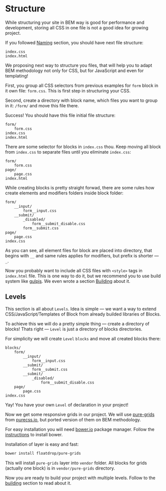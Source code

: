 # Structure

While structuring your site in BEM way is good for performance and development, storing all CSS in one file is not a good idea for growing project.

If you followed [Naming](naming.html) section, you should have next file structure:

```
index.css
index.html
```

We proposing next way to structure you files, that will help you to adapt BEM methodology not only for CSS, but for JavaScript and even for templating!

First, you group all CSS selectors from previous examples for `form` block in it own file: `form.css`. This is first step in structuring your CSS.

Second, create a directory with block name, which files you want to group in it: `/form/` and move this file there.

Success! You should have this file initial file structure:

```
form/
    form.css
index.css
index.html
```

There are some selector for blocks in `index.css` thou. Keep moving all block from `index.css` to separate files until you eliminate `index.css`:

```
form/
    form.css
page/
    page.css
index.html
```

While creating blocks is pretty straight forwad, there are some rules how create elements and modifiers folders inside block folder:

```
form/
    __input/
        form__input.css
    __submit/
        _disabled/
            form__submit_disable.css
        form__submit.css
page/
    page.css
index.css
```

As you can see, all element files for block are placed into directory, that begins with `__` and same rules applies for modifiers, but prefix is shorter — `_`.

Now you probably want to include all CSS files with `<style>` tags in `index.html` file. This is one way to do it, but we recommend you to use build system like [gulpjs][gulp]. We even wrote a section [Building](building.html) about it.

## Levels

This section is all about `Levels`. Idea is simple — we want a way to extend CSS/JavaScript/Templates of Block from already builded libraries of Blocks.

To achieve this we will do a pretty simple thing — create a directory of blocks! Thats right — `Level` is just a directory of blocks directories.

For simplicity we will create `Level` `blocks` and move all created blocks there:

```
blocks/
    form/
        __input/
            form__input.css
        __submit/
            form__submit.css
        __submit/
            _disabled/
                form__submit_disable.css
    page/
        page.css
index.css
```

Yay! You have your own `Level` of declaration in your project!

Now we get some responsive grids in our project. We will use [pure-grids][pure-grids] from [purecss.io][purecss-grids], but ported version of them on BEM methodology.

For easy installation you will need [bower.io](https://bower.io) package manager. Follow the [instructions](http://bower.io/#install-bower) to install bower.

Installation of layer is easy and fast:

```bash
bower install floatdrop/pure-grids
```

This will install `pure-grids` layer into `vendor` folder. All blocks for grids (actually one block) is in `vendor/pure-grids` directory.

Now you are ready to build your project with multiple levels.
Follow to the [building](building.html) section to read about it.

[gulp]: https://github.com/gulpjs/gulp
[pure-grids]: https://github.com/floatdrop/pure-grids
[purecss-grids]: http://purecss.io/grids/
